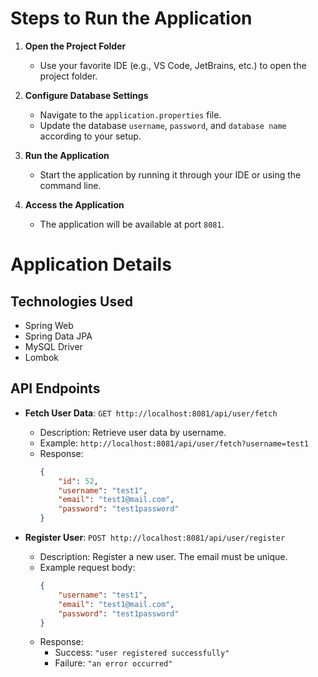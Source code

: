 # Steps to Run the Application

1. **Open the Project Folder**
   - Use your favorite IDE (e.g., VS Code, JetBrains, etc.) to open the project folder.

2. **Configure Database Settings**
   - Navigate to the `application.properties` file.
   - Update the database `username`, `password`, and `database name` according to your setup.

3. **Run the Application**
   - Start the application by running it through your IDE or using the command line.

4. **Access the Application**
   - The application will be available at port `8081`.

# Application Details

## Technologies Used
- Spring Web
- Spring Data JPA
- MySQL Driver
- Lombok

## API Endpoints

- **Fetch User Data**: `GET http://localhost:8081/api/user/fetch`
  - Description: Retrieve user data by username.
  - Example: `http://localhost:8081/api/user/fetch?username=test1`
  - Response:
    ```json
    {
        "id": 52,
        "username": "test1",
        "email": "test1@mail.com",
        "password": "test1password"
    }
    ```

- **Register User**: `POST http://localhost:8081/api/user/register`
  - Description: Register a new user. The email must be unique.
  - Example request body:
    ```json
    {
        "username": "test1",
        "email": "test1@mail.com",
        "password": "test1password"
    }
    ```
  - Response:
    - Success: `"user registered successfully"`
    - Failure: `"an error occurred"`
